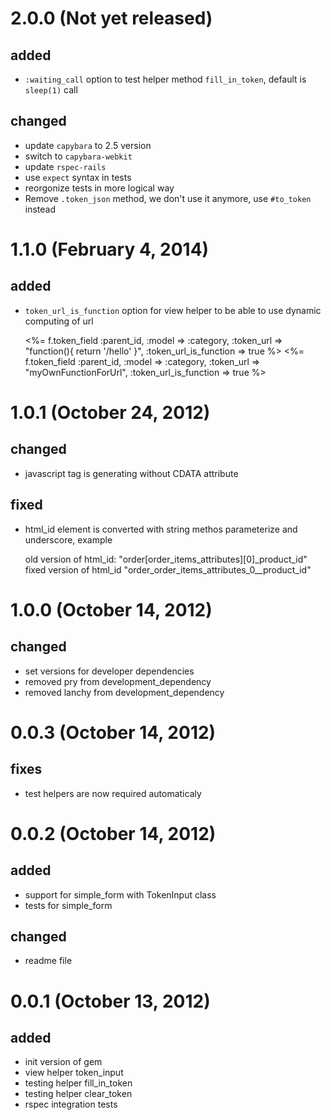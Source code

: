 # 2.0.0 (Not yet released)
## added
* `:waiting_call` option to test helper method `fill_in_token`, default is `sleep(1)` call
## changed
* update `capybara` to 2.5 version
* switch to `capybara-webkit`
* update `rspec-rails`
* use `expect` syntax in tests
* reorgonize tests in more logical way
* Remove `.token_json` method, we don't use it anymore, use `#to_token` instead

# 1.1.0 (February 4, 2014)
## added
* `token_url_is_function` option for view helper to be able to use dynamic computing of url


    <%= f.token_field :parent_id, :model => :category, :token_url => "function(){ return '/hello' }", :token_url_is_function => true %>
    <%= f.token_field :parent_id, :model => :category, :token_url => "myOwnFunctionForUrl", :token_url_is_function => true %>

# 1.0.1 (October 24, 2012)
## changed
* javascript tag is generating without CDATA attribute
## fixed
* html_id element is converted with string methos parameterize and underscore, example


     old version of html_id: "order[order_items_attributes][0]_product_id"
     fixed version of html_id "order_order_items_attributes_0__product_id"

# 1.0.0 (October 14, 2012)
## changed
* set versions for developer dependencies
* removed pry from development_dependency
* removed lanchy from development_dependency

# 0.0.3 (October 14, 2012)
## fixes
* test helpers are now required automaticaly

# 0.0.2 (October 14, 2012)
## added
* support for simple_form with TokenInput class
* tests for simple_form
## changed
* readme file

# 0.0.1 (October 13, 2012)
## added
* init version of gem
* view helper token_input
* testing helper fill_in_token
* testing helper clear_token
* rspec integration tests
